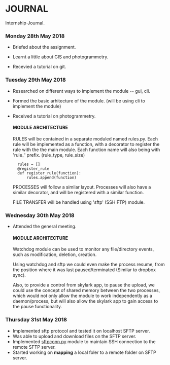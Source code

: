 # JOURNAL
Internship Journal.

### Monday 28th May 2018
+ Briefed about the assignment.

+ Learnt a little about GIS and photogrammetry.

+ Recevied a tutorial on git.

### Tuesday 29th May 2018
+ Researched on different ways to implement the module -- gui, cli.
+ Formed the basic arhitecture of the module. (will be using cli to implement the module)
+ Received a tutorial on photogrammetry.

    #### MODULE ARCHITECTURE
    
    RULES will be contained in a separate moduled named rules.py. Each rule will be implemented as a function, with a decorator to register the rule with the the main module.
    Each function name will also being with 'rule_' prefix. (rule_type, rule_size)
    
        rules = []
        @register_rule
        def register_rule(function):
            rules.append(function)
    PROCESSES will follow a similar layout. Processes will also have a similar decorator, and will be registered with a similar function.

    FILE TRANSFER will be handled using 'sftp' (SSH FTP) module.

### Wednesday 30th May 2018
+ Attended the general meeting.

    #### MODULE ARCHITECTURE

    Watchdog module can be used to monitor any file/directory events, such as modification, deletion, creation.

    Using watchdog and sftp we could even make the process resume, from the position where it was last paused/terminated (Similar to dropbox sync).
    
    Also, to provide a control from skylark app, to pause the upload, we could use the concept of shared memory between the two processes, which would not only allow the module to work independently as a daemon/process, but will also allow the skylark app to gain access to the pause functionality.

### Thursday 31st May 2018
+ Implemented sftp protocol and tested it on localhost SFTP server.
+ Was able to upload and download files on the SFTP server.
+ Implemented [sftpconn.py](https://bitbucket.org/EverWinter23/skynet/src/dev/lib/sftpcon.py) module to maintain SSH connection to the remote SFTP server.
+ Started working on **mapping** a local foler to a remote folder on SFTP server.